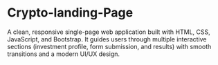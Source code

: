 # Crypto-landing-Page
A clean, responsive single-page web application built with HTML, CSS, JavaScript, and Bootstrap. It guides users through multiple interactive sections (investment profile, form submission, and results) with smooth transitions and a modern UI/UX design.
